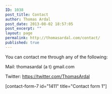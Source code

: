 ```yaml
---
ID: 1038
post_title: Contact
author: Thomas Ardal
post_date: 2013-08-02 18:57:05
post_excerpt: ""
layout: page
permalink: http://thomasardal.com/contact/
published: true
---
```

You can contact me through any of the following:

Mail: thomasardal (a t) gmail.com

Twitter: <a href="https://twitter.com/ThomasArdal">https://twitter.com/ThomasArdal</a>

[contact-form-7 id="1411" title="Contact form 1"]